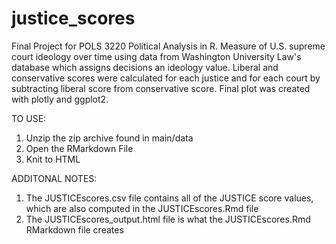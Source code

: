 # justice_scores
Final Project for POLS 3220 Political Analysis in R. Measure of U.S. supreme court ideology over time using data from Washington University Law's database which assigns decisions an ideology value. Liberal and conservative scores were calculated for each justice and for each court by subtracting liberal score from conservative score. Final plot was created with plotly and ggplot2.

TO USE: 
1. Unzip the zip archive found in main/data
2. Open the RMarkdown File
3. Knit to HTML

ADDITONAL NOTES:
1. The JUSTICEscores.csv file contains all of the JUSTICE score values, which are also computed in the JUSTICEscores.Rmd file
2. The JUSTICEscores_output.html file is what the JUSTICEscores.Rmd RMarkdown file creates
